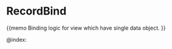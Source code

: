 RecordBind 
=============

{{memo Binding logic for view which have single data object. }}








@index:

